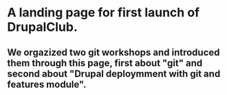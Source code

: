# A landing page for first launch of DrupalClub.

## We orgazized two git workshops and introduced them through this page, first about "git" and second about "Drupal deploymment with git and features module".
